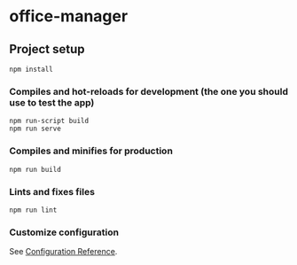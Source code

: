 # office-manager

## Project setup
```
npm install
```

### Compiles and hot-reloads for development (the one you should use to test the app)
```
npm run-script build
npm run serve
```

### Compiles and minifies for production
```
npm run build
```

### Lints and fixes files
```
npm run lint
```

### Customize configuration
See [Configuration Reference](https://cli.vuejs.org/config/).
